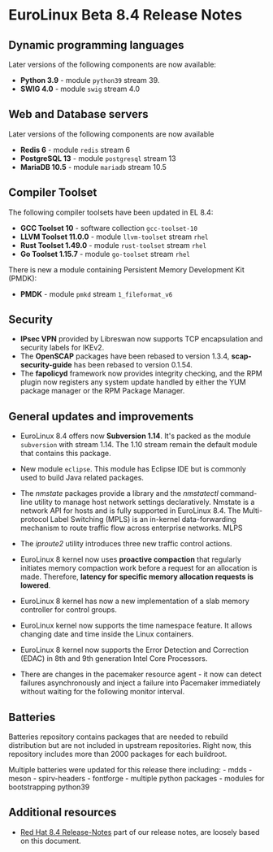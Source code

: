 # EuroLinux Beta 8.4 Release Notes

## Dynamic programming languages

Later versions of the following components are now available:

-   **Python 3.9** - module `python39` stream 39.
-   **SWIG 4.0** - module `swig` stream 4.0

## Web and Database servers

Later versions of the following components are now available

-   **Redis 6** - module `redis` stream 6
-   **PostgreSQL 13** - module `postgresql` stream 13
-   **MariaDB 10.5** - module `mariadb` stream 10.5

## Compiler Toolset 

The following compiler toolsets have been updated in EL 8.4:

-   **GCC Toolset 10** - software collection `gcc-toolset-10`
-   **LLVM Toolset 11.0.0** - module `llvm-toolset` stream `rhel`
-   **Rust Toolset 1.49.0** - module `rust-toolset` stream `rhel`
-   **Go Toolset 1.15.7** - module `go-toolset` stream `rhel`

There is new a module containing Persistent Memory Development Kit (PMDK):

-   **PMDK** - module `pmkd` stream `1_fileformat_v6`

## Security

- **IPsec VPN** provided by Libreswan now supports TCP encapsulation and
  security labels for IKEv2.
- The **OpenSCAP** packages have been rebased to version 1.3.4,
  **scap-security-guide** has been rebased to version 0.1.54. 
- The **fapolicyd** framework now provides integrity checking, and the
  RPM plugin now registers any system update handled by either the
  YUM package manager or the RPM Package Manager.

## General updates and improvements

- EuroLinux 8.4 offers now **Subversion 1.14**. It's packed as the module
  `subversion` with stream 1.14. The 1.10 stream remain the default module that
  contains this package.
- New module `eclipse`. This module has Eclipse IDE but is commonly used
  to build Java related packages.
- The *nmstate* packages provide a library and the *nmstatectl* command-line
  utility to manage host network settings declaratively. Nmstate is a
  network API for hosts and is fully supported in EuroLinux 8.4. The Multi-protocol
  Label Switching (MPLS) is an in-kernel data-forwarding mechanism to route
  traffic flow across enterprise networks. MLPS

- The *iproute2* utility introduces three new traffic control actions.
- EuroLinux 8 kernel now uses **proactive compaction** that  regularly
  initiates memory compaction work before a request for an allocation is made.
  Therefore, **latency for specific memory allocation requests is lowered**.
- EuroLinux 8 kernel has now a new implementation of a slab memory controller
  for control groups.
- EuroLinux kernel now supports the time namespace feature. It allows changing
  date and time inside the Linux containers.
- EuroLinux 8 kernel now supports the Error Detection and Correction (EDAC) in
  8th and 9th generation Intel Core Processors.
- There are changes in the pacemaker resource agent - it now can detect
  failures asynchronously and inject a failure into Pacemaker
  immediately without waiting for the following monitor interval.

## Batteries

Batteries repository contains packages that are needed to rebuild distribution
but are not included in upstream repositories. Right now, this repository
includes more than 2000 packages for each buildroot.

Multiple batteries were updated for this release there including:
    - mdds
    - meson
    - spirv-headers
    - fontforge
    - multiple python packages
    - modules for bootstrapping python39

## Additional resources

- [Red Hat 8.4
  Release-Notes](https://access.redhat.com/documentation/en-us/red_hat_enterprise_linux/8/html/8.4_release_notes/index)
  part of our release notes, are loosely based on this document.
